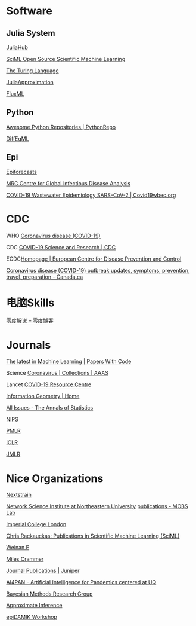 # Software
## Julia System
[JuliaHub](https://juliahub.com/ui/Home)

[SciML Open Source Scientific Machine Learning](https://github.com/SciML)

[The Turing Language](https://github.com/TuringLang)

[JuliaApproximation](https://github.com/JuliaApproximation)

[FluxML](https://github.com/FluxML)

## Python
[Awesome Python Repositories | PythonRepo](https://pythonrepo.com/)

[DiffEqML](https://github.com/DiffEqML)

## Epi
[Epiforecasts](https://github.com/epiforecasts)

[MRC Centre for Global Infectious Disease Analysis](https://github.com/mrc-ide)

[COVID-19 Wastewater Epidemiology SARS-CoV-2 | Covid19wbec.org](https://www.covid19wbec.org/)

# CDC
WHO [Coronavirus disease (COVID-19)](https://www.who.int/emergencies/diseases/novel-coronavirus-2019)

CDC [COVID-19 Science and Research | CDC](https://www.cdc.gov/coronavirus/2019-ncov/science/science-and-research.html)

ECDC[Homepage | European Centre for Disease Prevention and Control](https://www.ecdc.europa.eu/en)

[Coronavirus disease (COVID-19) outbreak updates, symptoms, prevention, travel, preparation - Canada.ca](https://www.canada.ca/en/public-health/services/diseases/coronavirus-disease-covid-19.html)



# 电脑Skills

[零度解说 – 零度博客](https://www.freedidi.com/)


# Journals
[The latest in Machine Learning | Papers With Code](https://paperswithcode.com/)

Science [Coronavirus | Collections | AAAS](https://www.science.org/collections/coronavirus#science)

Lancet [COVID-19 Resource Centre](https://www.thelancet.com/coronavirus)

[Information Geometry | Home](https://www.springer.com/journal/41884)

[All Issues - The Annals of Statistics](https://projecteuclid.org/journals/annals-of-statistics/issues)

[NIPS](https://proceedings.neurips.cc/)

[PMLR](http://proceedings.mlr.press/index.html)

[ICLR](https://openreview.net/)

[JMLR](https://www.jmlr.org/)

# Nice Organizations
[Nextstrain](https://nextstrain.org/)

[Network Science Institute at Northeastern University](https://www.networkscienceinstitute.org/)
[publications - MOBS Lab](https://www.mobs-lab.org/publications.html)

[Imperial College London](https://www.imperial.ac.uk/mrc-global-infectious-disease-analysis/covid-19/covid-19-reports/)

[Chris Rackauckas: Publications in Scientific Machine Learning (SciML)](https://chrisrackauckas.com/publications.html)

[Weinan E](http://web.math.princeton.edu/~weinan/)

[Miles Crammer](https://astroautomata.com/)

[Journal Publications | Juniper](https://maths.org/juniper/journal-publications)

[AI4PAN - Artificial Intelligence for Pandemics centered at UQ](https://ai4pandemics.org/)

[Bayesian Methods Research Group](https://github.com/bayesgroup?q=&type=&language=&sort=)

[Approximate Inference](http://approximateinference.org/)

[epiDAMIK Workshop](https://epidamik.github.io/)
